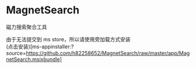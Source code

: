 # MagnetSearch
磁力搜索聚合工具

由于无法提交到 ms store，所以请使用旁加载方式安装  
(点击安装)[ms-appinstaller:?source=https://github.com/h82258652/MagnetSearch/raw/master/app/MagnetSearch.msixbundle]
